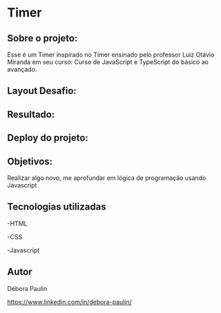 # Timer

## Sobre o projeto: 
Esse é um Timer inspirado no Timer ensinado pelo professor Luiz Otávio Miranda em seu curso: Curso de JavaScript e TypeScript do básico ao avançado.

## Layout Desafio:

## Resultado: 

## Deploy do projeto: 

## Objetivos: 
Realizar algo novo, me aprofundar em lógica de programação usando Javascript 

## Tecnologias utilizadas
-HTML 

-CSS

-Javascript

## Autor

Débora Paulin

https://www.linkedin.com/in/debora-paulin/

